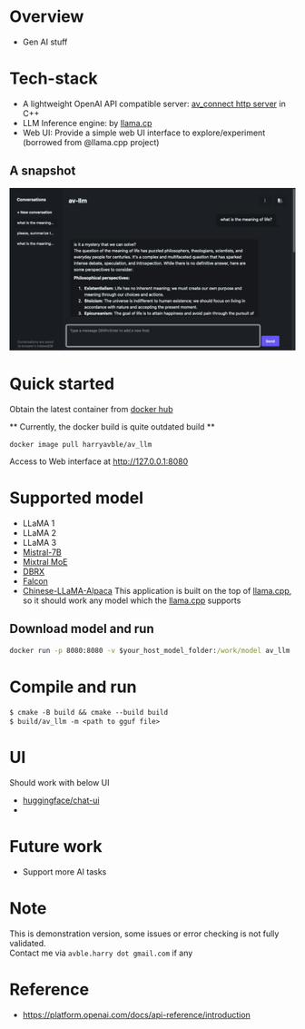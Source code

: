 # Overview
* Gen AI stuff

# Tech-stack
* A lightweight OpenAI API compatible server: [av_connect http server](https://github.com/avble/av_connect.git) in C++
* LLM Inference engine: by [llama.cp](https://github.com/ggerganov/llama.cpp.git)
* Web UI: Provide a simple web UI interface to explore/experiment (borrowed from @llama.cpp project)

## A snapshot
![demo-1](https://github.com/avble/av_llm/blob/main/image/demo_4.png?raw=true)

# Quick started
Obtain the latest container from [docker hub](https://hub.docker.com/)

** Currently, the docker build is quite outdated build ** 
``` shell
docker image pull harryavble/av_llm
```

Access to Web interface at http://127.0.0.1:8080


# Supported model
* LLaMA 1
* LLaMA 2
* LLaMA 3
* [Mistral-7B](https://huggingface.co/mistralai/Mistral-7B-v0.1)
* [Mixtral MoE](https://huggingface.co/models?search=mistral-ai/Mixtral)
* [DBRX](https://huggingface.co/databricks/dbrx-instruct)
* [Falcon](https://huggingface.co/models?search=tiiuae/falcon)
* [Chinese-LLaMA-Alpaca](https://github.com/ymcui/Chinese-LLaMA-Alpaca)
This application is built on the top of [llama.cpp](https://github.com/ggerganov/llama.cpp), so it should work any model which the [llama.cpp](https://github.com/ggerganov/llama.cpp) supports 

## Download model and run
``` cmd
docker run -p 8080:8080 -v $your_host_model_folder:/work/model av_llm ./av_llm -m /work/model/$your_model_file

```

# Compile and run
```
$ cmake -B build && cmake --build build
$ build/av_llm -m <path to gguf file>
```

# UI
Should work with below UI
* [huggingface/chat-ui](https://github.com/huggingface/chat-ui)
* 

# Future work
* Support more AI tasks 

# Note
This is demonstration version, some issues or error checking is not fully validated.
<br>
Contact me via `avble.harry dot gmail.com` if any

# Reference
* https://platform.openai.com/docs/api-reference/introduction
